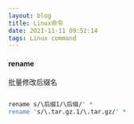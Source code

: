 ```yaml
---
layout: blog
title: Linux命令
date: 2021-11-11 09:52:14
tags: Linux command
---
```


#### rename

批量修改后缀名
```bash

rename s/\后缀1/\后缀/' *
rename 's/\.tar.gz.1/\.tar.gz/' *
```